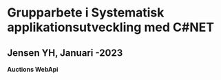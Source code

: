 # Grupparbete i Systematisk applikationsutveckling med C#NET
## Jensen YH, Januari -2023 
**Auctions WebApi**
